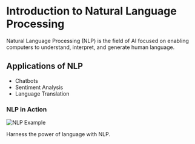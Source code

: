 # Introduction to Natural Language Processing

Natural Language Processing (NLP) is the field of AI focused on enabling computers to understand, interpret, and generate human language.

## Applications of NLP
- Chatbots
- Sentiment Analysis
- Language Translation

### NLP in Action
![NLP Example](https://media.geeksforgeeks.org/wp-content/uploads/20240524132821/nlp-working.webp)

Harness the power of language with NLP.
